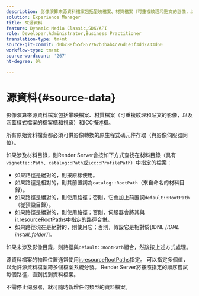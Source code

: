 ```yaml
---
description: 影像演算來源資料檔案包括暈映檔案、材質檔案（可重複紋理和貼文的影像，以及涵蓋樣式檔案的檔案櫃和視窗）和ICC描述檔。
solution: Experience Manager
title: 來源資料
feature: Dynamic Media Classic,SDK/API
role: Developer,Administrator,Business Practitioner
translation-type: tm+mt
source-git-commit: d0bc88f55f857762b3bab4c76d1e3f3dd2733d60
workflow-type: tm+mt
source-wordcount: '267'
ht-degree: 0%

---
```



# 源資料{#source-data}

影像演算來源資料檔案包括暈映檔案、材質檔案（可重複紋理和貼文的影像，以及涵蓋樣式檔案的檔案櫃和視窗）和ICC描述檔。

所有原始資料檔案都必須可供影像轉換的原生程式碼元件存取（與影像伺服器同位）。

如果涉及材料目錄，則Render Server會按如下方式查找在材料目錄（具有`vignette::Path`、`catalog::Path`或`icc::ProfilePath`）中指定的檔案：

* 如果路徑是絕對的，則按原樣使用。
* 如果路徑是相對的，則其前置詞為`catalog::RootPath`（來自命名的材料目錄）。
* 如果路徑是絕對的，則使用路徑；否則，它會加上前置詞`default::RootPath`（從預設目錄）。
* 如果路徑是絕對的，則使用路徑；否則，伺服器會將其與[ir.resourceRootPaths](../../../../../../ir-api/server-admin/image-rendering-api-ref/c-ir-server-administration/c-ir-configuration-settings-reference/c-ir-resource-root-folders.md#concept-39a34d2239934079bb396e1bf568a9c2)中指定的路徑合併。
* 如果路徑現在是絕對的，則使用它；否則，假設它是相對於[!DNL *[!DNL install_folder]*]。

如果未涉及影像目錄，則路徑與`default::RootPath`組合，然後按上述方式處理。

源資料檔案的物理位置通常使用[ir.resourceRootPaths](../../../../../../ir-api/server-admin/image-rendering-api-ref/c-ir-server-administration/c-ir-configuration-settings-reference/c-ir-resource-root-folders.md#concept-39a34d2239934079bb396e1bf568a9c2)指定。 可以指定多個值，以允許源資料檔案跨多個檔案系統分發。 Render Server將按照指定的順序嘗試每個路徑，直到找到資料檔案。

不需停止伺服器，就可隨時新增任何類型的資料檔案。
